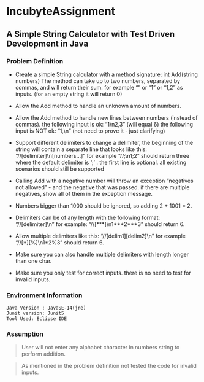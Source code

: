 # IncubyteAssignment
## A Simple String Calculator with Test Driven Development in Java

### Problem Definition
 - Create a simple String calculator with a method signature:
	int Add(string numbers)
	The method can take up to two numbers, separated by commas, and will return their sum. 
	for example “” or “1” or “1,2” as inputs.
	(for an empty string it will return 0) 

 - Allow the Add method to handle an unknown amount of numbers.

 - Allow the Add method to handle new lines between numbers (instead of commas).
	the following input is ok: “1\n2,3” (will equal 6)
	the following input is NOT ok: “1,\n” (not need to prove it - just clarifying)

 - Support different delimiters
	to change a delimiter, the beginning of the string will contain a separate line that looks like this: “//[delimiter]\n[numbers…]” for example “//;\n1;2” should return three where the default delimiter is ‘;’ .
	the first line is optional. all existing scenarios should still be supported

 - Calling Add with a negative number will throw an exception “negatives not allowed” - and the negative that was passed. 
	if there are multiple negatives, show all of them in the exception message.

 - Numbers bigger than 1000 should be ignored, so adding 2 + 1001 = 2.

 - Delimiters can be of any length with the following format: “//[delimiter]\n” for example: “//[\*\*\*]\n1\*\*\*2\*\*\*3” should return 6.

 - Allow multiple delimiters like this: “//[delim1][delim2]\n” for example “//[\*][%]\n1*2%3” should return 6.

 - Make sure you can also handle multiple delimiters with length longer than one char.

 - Make sure you only test for correct inputs. there is no need to test for invalid inputs.

### Environment Information
    Java Version : JavaSE-14(jre)
    Junit version: Junit5
    Tool Used: Eclipse IDE

### Assumption
> User will not enter any alphabet character in numbers string to perform addition.

> As mentioned in the problem definition not tested the code for invalid inputs.